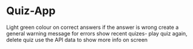 # Quiz-App

Light green colour on correct answers if the answer is wrong
create a general warning message for errors
show recent quizes- play quiz again, delete quiz
use the API data to show more info on screen 